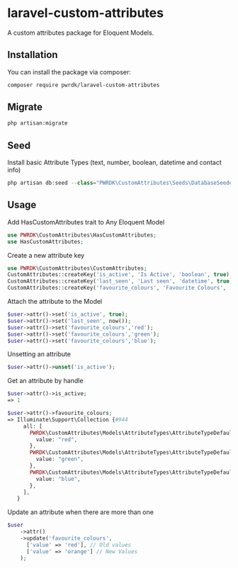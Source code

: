 # laravel-custom-attributes
A custom attributes package for Eloquent Models.

## Installation
You can install the package via composer:

```bash
composer require pwrdk/laravel-custom-attributes
```

## Migrate
```php
php artisan:migrate
```

## Seed

Install basic Attribute Types (text, number, boolean, datetime and contact info)

```php
php artisan db:seed --class="PWRDK\CustomAttributes\Seeds\DatabaseSeeder"
```

## Usage
Add HasCustomAttributes trait to Any Eloquent Model
``` php
use PWRDK\CustomAttributes\HasCustomAttributes;
use HasCustomAttributes;
```

Create a new attribute key
``` php
use PWRDK\CustomAttributes\CustomAttributes;
CustomAttributes::createKey('is_active', 'Is Active', 'boolean', true);
CustomAttributes::createKey('last_seen', 'Last seen', 'datetime', true);
CustomAttributes::createKey('favourite_colours', 'Favourite Colours', 'text', false);
```

Attach the attribute to the Model
``` php
$user->attr()->set('is_active', true);
$user->attr()->set('last_seen', now());
$user->attr()->set('favourite_colours','red');
$user->attr()->set('favourite_colours','green');
$user->attr()->set('favourite_colours','blue');
```

Unsetting an attribute
``` php
$user->attr()->unset('is_active');
```

Get an attribute by handle
``` php
$user->attr()->is_active;
=> 1

$user->attr()->favourite_colours;
=> Illuminate\Support\Collection {#944
     all: [
       PWRDK\CustomAttributes\Models\AttributeTypes\AttributeTypeDefault {#984
         value: "red",
       },
       PWRDK\CustomAttributes\Models\AttributeTypes\AttributeTypeDefault {#991
         value: "green",
       },
       PWRDK\CustomAttributes\Models\AttributeTypes\AttributeTypeDefault {#997
         value: "blue",
       },
     ],
   }
```

Update an attribute when there are more than one
``` php
$user
    ->attr()
    ->update('favourite_colours',
      ['value' => 'red'], // Old values
      ['value' => 'orange'] // New Values
    );
```



